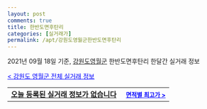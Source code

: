```yaml
---
layout: post
comments: true
title: 한반도면후탄리
categories: [실거래가]
permalink: /apt/강원도영월군한반도면후탄리
---
```


2021년 09월 18일 기준, <a href="/apt/강원도영월군">강원도영월군</a> 한반도면후탄리 한달간 실거래 정보

<a style="color: blue;" href="/apt/강원도영월군">< 강원도 영월군 전체 실거래 정보</a>
<!---- start ---->
<table>
  <tr>
    <td colspan="4" style="font-weight: bold;"><a href="/apt/강원도영월군한반도면후탄리{name_without_space}">오늘 등록된 실거래 정보가 없습니다</a> &nbsp;&nbsp;&nbsp; <a style="color: blue; font-size: smaller;" href="/apt/강원도영월군한반도면후탄리{name_without_space}">면적별 최고가 ></a></td>
  </tr>
    
</table>
<!---- end ---->
    